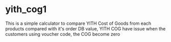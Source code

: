 # yith_cog1
This is a simple calculator to compare YITH Cost of Goods from each products compared with it's order DB value, YITH COG have issue when the customers using voucher code, the COG become zero
